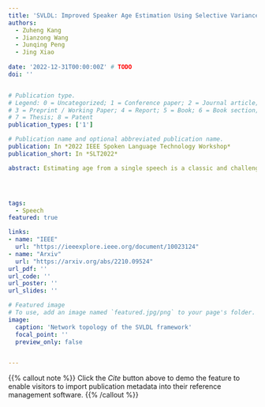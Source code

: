 ```yaml
---
title: 'SVLDL: Improved Speaker Age Estimation Using Selective Variance Label Distribution Learning'
authors:
  - Zuheng Kang
  - Jianzong Wang
  - Junqing Peng
  - Jing Xiao
 
date: '2022-12-31T00:00:00Z' # TODO
doi: ''


# Publication type.
# Legend: 0 = Uncategorized; 1 = Conference paper; 2 = Journal article;
# 3 = Preprint / Working Paper; 4 = Report; 5 = Book; 6 = Book section;
# 7 = Thesis; 8 = Patent
publication_types: ['1']

# Publication name and optional abbreviated publication name.
publication: In *2022 IEEE Spoken Language Technology Workshop*
publication_short: In *SLT2022*

abstract: Estimating age from a single speech is a classic and challenging topic. Although Label Distribution Learning (LDL) can represent adjacent indistinguishable ages well, the uncertainty of the age estimate for each utterance varies from person to person, i.e., the variance of the age distribution is different. To address this issue, we propose selective variance label distribution learning (SVLDL) method to adapt the variance of different age distributions. Furthermore, the model uses WavLM as the speech feature extractor and adds the auxiliary task of gender recognition to further improve the performance. Two tricks are applied on the loss function to enhance the robustness of the age estimation and improve the quality of the fitted age distribution. Extensive experiments show that the model achieves state-of-the-art performance on all aspects of the NIST SRE08-10 and a real-world datasets.




tags:
  - Speech
featured: true

links:
- name: "IEEE"
  url: "https://ieeexplore.ieee.org/document/10023124"
- name: "Arxiv"
  url: "https://arxiv.org/abs/2210.09524"
url_pdf: ''
url_code: ''
url_poster: ''
url_slides: ''

# Featured image
# To use, add an image named `featured.jpg/png` to your page's folder.
image:
  caption: 'Network topology of the SVLDL framework'
  focal_point: ''
  preview_only: false


---
```


{{% callout note %}}
Click the _Cite_ button above to demo the feature to enable visitors to import publication metadata into their reference management software.
{{% /callout %}}

